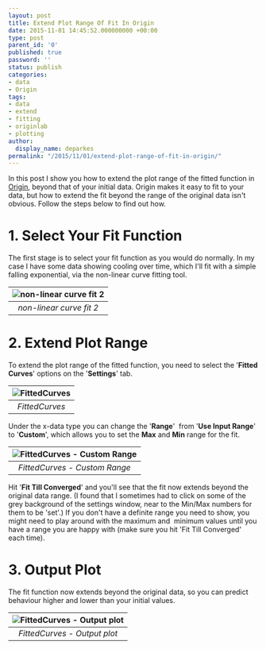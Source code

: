 ```yaml
---
layout: post
title: Extend Plot Range Of Fit In Origin
date: 2015-11-01 14:45:52.000000000 +00:00
type: post
parent_id: '0'
published: true
password: ''
status: publish
categories:
- data
- Origin
tags:
- data
- extend
- fitting
- originlab
- plotting
author:
  display_name: deparkes
permalink: "/2015/11/01/extend-plot-range-of-fit-in-origin/"
---
```

In this post I show you how to extend the plot range of the fitted function in <a href="http://www.originlab.com/">Origin</a>, beyond that of your initial data.
Origin makes it easy to fit to your data, but how to extend the fit beyond the range of the original data isn't obvious.
Follow the steps below to find out how.
<h1>1. Select Your Fit Function</h1>
The first stage is to select your fit function as you would do normally.
In my case I have some data showing cooling over time, which I'll fit with a simple falling exponential, via the non-linear curve fitting tool.


| ![non-linear curve fit 2]({{site.baseurl}}/assets/2015/11/non-linear-curve-fit-2-1024x506.png) |
|:--:|
| *non-linear curve fit 2* |

<h1>2. Extend Plot Range</h1>

To extend the plot range of the fitted function, you need to select the '<strong>Fitted Curves</strong>' options on the '<strong>Settings</strong>' tab.

| ![FittedCurves]({{site.baseurl}}/assets/2015/11/FittedCurves.png) |
|:--:|
| *FittedCurves* |

Under the x-data type you can change the '<strong>Range</strong>'  from '<strong>Use Input Range</strong>' to '<strong>Custom</strong>', which allows you to set the <strong>Max</strong> and <strong>Min</strong> range for the fit.

| ![FittedCurves - Custom Range]({{site.baseurl}}/assets/2015/11/FittedCurves-CustomRange.png) |
|:--:|
| *FittedCurves - Custom Range* |

Hit '<strong>Fit Till Converged</strong>' and you'll see that the fit now extends beyond the original data range.
(I found that I sometimes had to click on some of the grey background of the settings window, near to the Min/Max numbers for them to be 'set'.)
If you don't have a definite range you need to show, you might need to play around with the maximum and  minimum values until you have a range you are happy with (make sure you hit 'Fit Till Converged' each time).
<h1>3. Output Plot</h1>
The fit function now extends beyond the original data, so you can predict behaviour higher and lower than your initial values.

| ![FittedCurves - Output plot]({{site.baseurl}}/assets/2015/11/Graph2-1024x719.png) |
|:--:|
| *FittedCurves - Output plot* |
